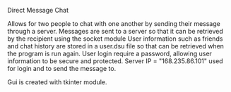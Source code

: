 Direct Message Chat

Allows for two people to chat with one another by sending their message through a server. Messages are sent to a server so that it can be retrieved by the recipient using the socket module
User information such as friends and chat history are stored in a user.dsu file so that can be retrieved when the program is run again. 
User login require a password, allowing user information to be secure and protected.
Server IP = "168.235.86.101" used for login and to send the message to.
 
Gui is created with tkinter module. 
